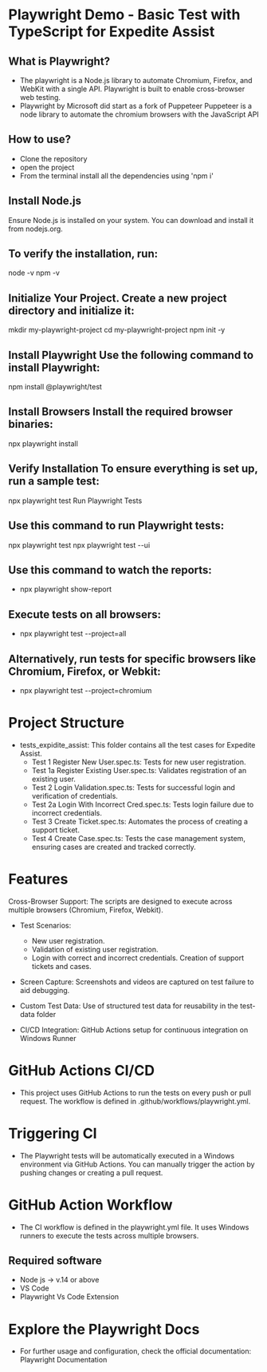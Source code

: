 # Playwright Demo - Basic Test with TypeScript for Expedite Assist

## What is Playwright?
- The playwright is a Node.js library to automate Chromium, Firefox, and WebKit with a single API. Playwright is built to enable cross-browser web testing.
- Playwright by Microsoft did start as a fork of Puppeteer Puppeteer is a node library to automate the chromium browsers with the JavaScript API

## How to use?
- Clone the repository
- open the project
- From the terminal install all the dependencies using 'npm i'

## Install Node.js

Ensure Node.js is installed on your system. You can download and install it from nodejs.org.

## To verify the installation, run:

node -v
npm -v

## Initialize Your Project. Create a new project directory and initialize it:

mkdir my-playwright-project
cd my-playwright-project
npm init -y

## Install Playwright Use the following command to install Playwright:

npm install @playwright/test

## Install Browsers Install the required browser binaries:

npx playwright install

##  Verify Installation To ensure everything is set up, run a sample test:

npx playwright test
Run Playwright Tests

## Use this command to run Playwright tests:

npx playwright test
npx playwright test --ui

## Use this command to watch the reports:
- npx playwright show-report

## Execute tests on all browsers:
- npx playwright test --project=all

## Alternatively, run tests for specific browsers like Chromium, Firefox, or Webkit:
- npx playwright test --project=chromium

# Project Structure
- tests_expidite_assist: This folder contains all the test cases for Expedite Assist.
     - Test 1 Register New User.spec.ts: Tests for new user registration.
     - Test 1a Register Existing User.spec.ts: Validates registration of an existing user.
     - Test 2 Login Validation.spec.ts: Tests for successful login and verification of credentials.
     - Test 2a Login With Incorrect Cred.spec.ts: Tests login failure due to incorrect credentials.
     - Test 3 Create Ticket.spec.ts: Automates the process of creating a support ticket.
     - Test 4 Create Case.spec.ts: Tests the case management system, ensuring cases are created and tracked correctly.

# Features
Cross-Browser Support: The scripts are designed to execute across multiple browsers (Chromium, Firefox, Webkit).
- Test Scenarios:
  - New user registration.
  - Validation of existing user registration.
  - Login with correct and incorrect credentials.
     Creation of support tickets and cases.

- Screen Capture: Screenshots and videos are captured on test failure to aid debugging.
  
- Custom Test Data: Use of structured test data for reusability in the test-data folder
- CI/CD Integration: GitHub Actions setup for continuous integration on Windows Runner

# GitHub Actions CI/CD
 - This project uses GitHub Actions to run the tests on every push or pull request. The workflow is defined in .github/workflows/playwright.yml.

# Triggering CI
 - The Playwright tests will be automatically executed in a Windows environment via GitHub Actions. You can manually trigger the action by pushing changes or creating a pull request.

# GitHub Action Workflow
 - The CI workflow is defined in the playwright.yml file. It uses Windows runners to execute the tests across multiple browsers.
  
## Required software
- Node js -> v.14 or above
- VS Code
- Playwright Vs Code Extension

# Explore the Playwright Docs
 - For further usage and configuration, check the official documentation: Playwright Documentation
